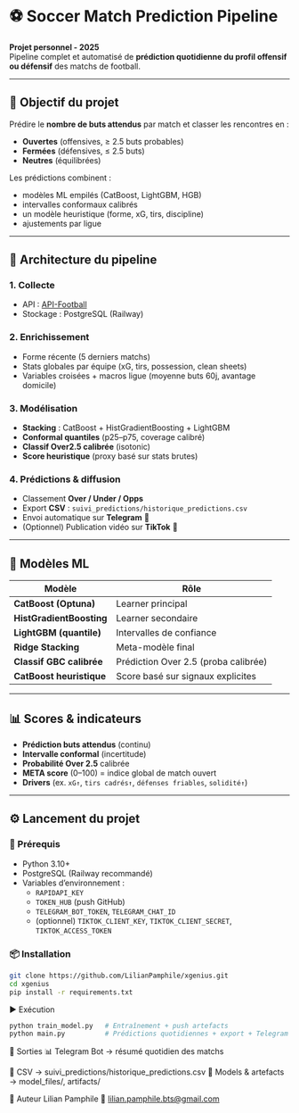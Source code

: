 # ⚽ Soccer Match Prediction Pipeline

**Projet personnel - 2025**  
Pipeline complet et automatisé de **prédiction quotidienne du profil offensif ou défensif** des matchs de football.

---

## 🚀 Objectif du projet

Prédire le **nombre de buts attendus** par match et classer les rencontres en :

- **Ouvertes** (offensives, ≥ 2.5 buts probables)  
- **Fermées** (défensives, ≤ 2.5 buts)  
- **Neutres** (équilibrées)  

Les prédictions combinent :  
- modèles ML empilés (CatBoost, LightGBM, HGB)  
- intervalles conformaux calibrés  
- un modèle heuristique (forme, xG, tirs, discipline)  
- ajustements par ligue  

---

## 🧱 Architecture du pipeline

### 1. Collecte
- API : [API-Football](https://rapidapi.com/api-sports/api/api-football)  
- Stockage : PostgreSQL (Railway)

### 2. Enrichissement
- Forme récente (5 derniers matchs)  
- Stats globales par équipe (xG, tirs, possession, clean sheets)  
- Variables croisées + macros ligue (moyenne buts 60j, avantage domicile)  

### 3. Modélisation
- **Stacking** : CatBoost + HistGradientBoosting + LightGBM  
- **Conformal quantiles** (p25–p75, coverage calibré)  
- **Classif Over2.5 calibrée** (isotonic)  
- **Score heuristique** (proxy basé sur stats brutes)  

### 4. Prédictions & diffusion
- Classement **Over / Under / Opps**  
- Export **CSV** : `suivi_predictions/historique_predictions.csv`  
- Envoi automatique sur **Telegram** 📲  
- (Optionnel) Publication vidéo sur **TikTok** 🎥  

---

## 🧠 Modèles ML

| Modèle                 | Rôle                                     |
|------------------------|------------------------------------------|
| **CatBoost (Optuna)**  | Learner principal                        |
| **HistGradientBoosting** | Learner secondaire                     |
| **LightGBM (quantile)** | Intervalles de confiance                |
| **Ridge Stacking**      | Meta-modèle final                       |
| **Classif GBC calibrée** | Prédiction Over 2.5 (proba calibrée)   |
| **CatBoost heuristique** | Score basé sur signaux explicites      |

---

## 📊 Scores & indicateurs

- **Prédiction buts attendus** (continu)  
- **Intervalle conformal** (incertitude)  
- **Probabilité Over 2.5** calibrée  
- **META score** (0–100) = indice global de match ouvert  
- **Drivers** (ex. `xG↑`, `tirs cadrés↑`, `défenses friables`, `solidité↑`)  

---

## ⚙️ Lancement du projet

### 🔧 Prérequis
- Python 3.10+  
- PostgreSQL (Railway recommandé)  
- Variables d’environnement :
  - `RAPIDAPI_KEY`  
  - `TOKEN_HUB` (push GitHub)  
  - `TELEGRAM_BOT_TOKEN`, `TELEGRAM_CHAT_ID`  
  - (optionnel) `TIKTOK_CLIENT_KEY`, `TIKTOK_CLIENT_SECRET`, `TIKTOK_ACCESS_TOKEN`  

### 📦 Installation
```bash
git clone https://github.com/LilianPamphile/xgenius.git
cd xgenius
pip install -r requirements.txt
```

▶️ Exécution
```bash
python train_model.py   # Entraînement + push artefacts
python main.py          # Prédictions quotidiennes + export + Telegram
```
📂 Sorties
📊 Telegram Bot → résumé quotidien des matchs

💾 CSV → suivi_predictions/historique_predictions.csv
📁 Models & artefacts → model_files/, artifacts/

👤 Auteur
Lilian Pamphile
📧 lilian.pamphile.bts@gmail.com
